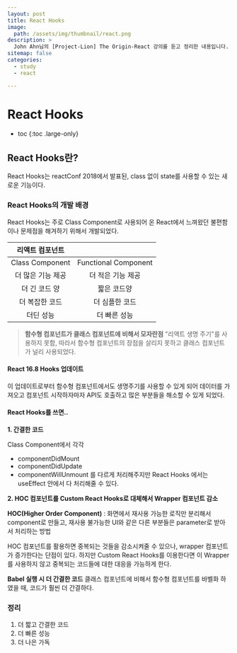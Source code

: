 ```yaml
---
layout: post
title: React Hooks
image:
  path: /assets/img/thumbnail/react.png
description: >
  John Ahn님의 [Project-Lion] The Origin-React 강의를 듣고 정리한 내용입니다.
sitemap: false
categories:
  - study
  - react

---
```

# React Hooks

* toc
{:toc .large-only}

## React Hooks란?
React Hooks는 reactConf 2018에서 발표된, class 없이 state를 사용할 수 있는 새로운 기능이다.

### React Hooks의 개발 배경
React Hooks는 주로 Class Component로 사용되어 온 React에서 느껴왔던 불편함이나 문제점을 해겨하기 위해서 개발되었다.

|리액트 컴포넌트||
|:--------------:|:-----------------:|
|Class Component|Functional Component|
|더 많은 기능 제공|더 적은 기능 제공|
|더 긴 코드 양|짧은 코드양|
|더 복잡한 코드|더 심플한 코드|
|더딘 성능|더 빠른 성능|

> **함수형 컴포넌트가 클래스 컴포넌트에 비해서 모자란점**
"리액트 생명 주기"를 사용하지 못함, 따라서 함수형 컴포넌트의 장점을 살리지 못하고 클래스 컴포넌트가 널리 사용되었다.

#### React 16.8 Hooks 업데이트
이 업데이트로부터 함수형 컴포넌트에서도 생명주기를 사용할 수 있게 되어
데이터를 가져오고 컴포넌트 시작하자마자 API도 호출하고 많은 부분들을 해소할 수 있게 되었다.

#### React Hooks를 쓰면..

**1. 간결한 코드**

Class Component에서 각각
* componentDidMount
* componentDidUpdate
* componentWillUnmount
를 다르게 처리해주지만 React Hooks 에서는 useEffect 안에서 다 처리해줄 수 있다.

**2. HOC 컴포넌트를 Custom React Hooks로 대체해서 Wrapper 컴포넌트 감소**

**HOC(Higher Order Component)** : 화면에서 재사용 가능한 로직만 분리해서 component로 만들고, 재사용 불가능한 UI와 같은 다른 부분들은 parameter로 받아서 처리하는 방법

HOC 컴포넌트를 활용하면 중복되는 것들을 감소시켜줄 수 있으나, wrapper 컴포넌트가 증가한다는 단점이 있다. 하지만 Custom React Hooks를 이용한다면 이 Wrapper를 사용하지 않고 중복되는 코드들에 대한 대응을 가능하게 한다.

**Babel 실행 시 더 간결한 코드**
클래스 컴포넌트에 비해서 함수형 컴포넌트를 바벨화 하였을 때, 코드가 훨씬 더 간결하다.

### 정리
1. 더 짧고 간결한 코드
2. 더 빠른 성능
3. 더 나은 가독
